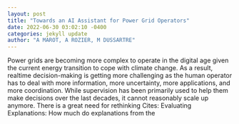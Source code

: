 ```yaml
--- 
layout: post 
title: "Towards an AI Assistant for Power Grid Operators" 
date: 2022-06-30 03:02:10 -0400 
categories: jekyll update 
author: "A MAROT, A ROZIER, M DUSSARTRE" 
--- 
```

Power grids are becoming more complex to operate in the digital age given the current energy transition to cope with climate change. As a result, realtime decision-making is getting more challenging as the human operator has to deal with more information, more uncertainty, more applications, and more coordination. While supervision has been primarily used to help them make decisions over the last decades, it cannot reasonably scale up anymore. There is a great need for rethinking Cites: Evaluating Explanations: How much do explanations from the
